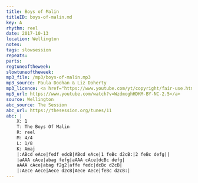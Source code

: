 ```yaml
---
title: Boys of Malin
titleID: boys-of-malin.md
key: A
rhythm: reel
date: 2017-10-13
location: Wellington
notes:
tags: slowsession
repeats: 
parts: 
regtuneoftheweek:
slowtuneoftheweek:
mp3_file: /mp3/boys-of-malin.mp3
mp3_source: Paula Doohan & Liz Doherty
mp3_licence: <a href="https://www.youtube.com/yt/copyright/fair-use.html">YouTube Fair Use</a>
mp3_url: https://www.youtube.com/watch?v=WzdmoghHDKM-BY-NC-2.5</a>
source: Wellington
abc_source: The Session
abc_url: https://thesession.org/tunes/11
abc: |
    X: 1
    T: The Boys Of Malin
    R: reel
    M: 4/4
    L: 1/8
    K: Amaj
    |:ABcd eAce|fedf edcB|ABcd eAce|1 feBc d2cB:|2 feBc defg||
    |aAAA cAce|abag fefg|aAAA cAce|dcBc defg|
    aAAA cAce|abag f2g2|affe fedc|dcBc d2cB|
    |:Aece Aece|Aece d2cB|Aece Aece|feBc d2cB:|
---
```

